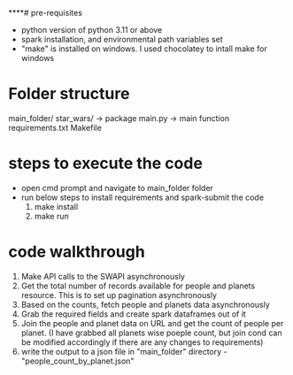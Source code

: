 ****# pre-requisites
- python version of python 3.11 or above 
- spark installation, and environmental path variables set 
- "make" is installed on windows. I used chocolatey to intall make for windows

# Folder structure 
main_folder/
    star_wars/ -> package 
        main.py -> main function 
        requirements.txt 
    Makefile

# steps to execute the code 
- open cmd prompt and navigate to main_folder folder 
- run below steps to install requirements and spark-submit the code 
  1. make install 
  2. make run 

# code walkthrough
1. Make API calls to the SWAPI asynchronously 
2. Get the total number of records available for people and planets resource. This is to set up pagination asynchronously
3. Based on the counts, fetch people and planets data asynchronously
4. Grab the required fields and create spark dataframes out of it
5. Join the people and planet data on URL and get the count of people per planet. (I have grabbed all planets wise poeple count, but join cond can be modified accordingly if there are any changes to requirements)
6. write the output to a json file in "main_folder" directory - "people_count_by_planet.json"